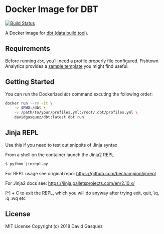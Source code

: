 # Docker Image for DBT

[![Build Status](https://travis-ci.org/davidgasquez/dbt-docker.svg?branch=master)](https://travis-ci.org/davidgasquez/dbt-docker)

A Docker image for [dbt (data build tool)](https://github.com/fishtown-analytics/dbt).

## Requirements

Before running `dbt`, you'll need a profile properly file configured. Fishtown Analytics provides a [sample template](https://github.com/fishtown-analytics/dbt/blob/development/sample.profiles.yml) you might find useful.

## Getting Started

You can run the Dockerized `dbt` command excuting the following order:

```bash
docker run --rm -it \
    -v $PWD:/dbt \
    -v /path/to/your/profiles.yml:/root/.dbt/profiles.yml \
    davidgasquez/dbt:latest dbt run
```

## Jinja REPL
Use this if you need to test out snippits of Jinja syntax


From a shell on the container launch the Jinja2 REPL
```bash
$ python jinrepl.py
```

For REPL usage see original repo: https://github.com/bechampion/jinrepl

For Jinja2 docs see: https://jinja.palletsprojects.com/en/2.10.x/

[^] + C to exit the REPL, which you will do anyway after trying exit, quit, \q, :q :wq etc

## License

MIT License Copyright (c) 2018 David Gasquez
